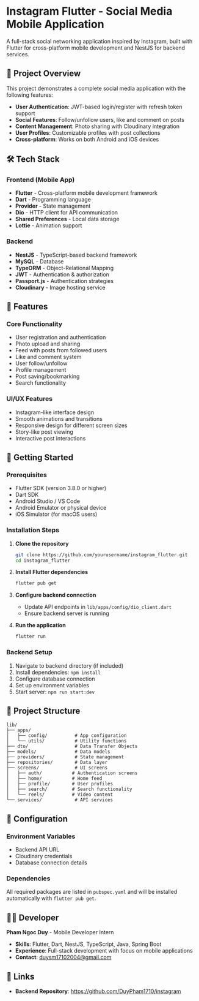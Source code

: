 # Instagram Flutter - Social Media Mobile Application

A full-stack social networking application inspired by Instagram, built with Flutter for cross-platform mobile development and NestJS for backend services.

## 🚀 Project Overview

This project demonstrates a complete social media application with the following features:
- **User Authentication**: JWT-based login/register with refresh token support
- **Social Features**: Follow/unfollow users, like and comment on posts
- **Content Management**: Photo sharing with Cloudinary integration
- **User Profiles**: Customizable profiles with post collections
- **Cross-platform**: Works on both Android and iOS devices

## 🛠️ Tech Stack

### Frontend (Mobile App)
- **Flutter** - Cross-platform mobile development framework
- **Dart** - Programming language
- **Provider** - State management
- **Dio** - HTTP client for API communication
- **Shared Preferences** - Local data storage
- **Lottie** - Animation support

### Backend
- **NestJS** - TypeScript-based backend framework
- **MySQL** - Database
- **TypeORM** - Object-Relational Mapping
- **JWT** - Authentication & authorization
- **Passport.js** - Authentication strategies
- **Cloudinary** - Image hosting service

## 📱 Features

### Core Functionality
- User registration and authentication
- Photo upload and sharing
- Feed with posts from followed users
- Like and comment system
- User follow/unfollow
- Profile management
- Post saving/bookmarking
- Search functionality

### UI/UX Features
- Instagram-like interface design
- Smooth animations and transitions
- Responsive design for different screen sizes
- Story-like post viewing
- Interactive post interactions

## 🚀 Getting Started

### Prerequisites
- Flutter SDK (version 3.8.0 or higher)
- Dart SDK
- Android Studio / VS Code
- Android Emulator or physical device
- iOS Simulator (for macOS users)

### Installation Steps

1. **Clone the repository**
   ```bash
   git clone https://github.com/yourusername/instagram_flutter.git
   cd instagram_flutter
   ```

2. **Install Flutter dependencies**
   ```bash
   flutter pub get
   ```

3. **Configure backend connection**
   - Update API endpoints in `lib/apps/config/dio_client.dart`
   - Ensure backend server is running

4. **Run the application**
   ```bash
   flutter run
   ```

### Backend Setup
1. Navigate to backend directory (if included)
2. Install dependencies: `npm install`
3. Configure database connection
4. Set up environment variables
5. Start server: `npm run start:dev`

## 📁 Project Structure

```
lib/
├── apps/
│   ├── config/          # App configuration
│   └── utils/           # Utility functions
├── dto/                 # Data Transfer Objects
├── models/              # Data models
├── providers/           # State management
├── repositories/        # Data layer
├── screens/             # UI screens
│   ├── auth/           # Authentication screens
│   ├── home/           # Home feed
│   ├── profile/        # User profiles
│   ├── search/         # Search functionality
│   └── reels/          # Video content
└── services/            # API services
```

## 🔧 Configuration

### Environment Variables
- Backend API URL
- Cloudinary credentials
- Database connection details

### Dependencies
All required packages are listed in `pubspec.yaml` and will be installed automatically with `flutter pub get`.


## 👨‍💻 Developer

**Pham Ngoc Duy** - Mobile Developer Intern
- **Skills**: Flutter, Dart, NestJS, TypeScript, Java, Spring Boot
- **Experience**: Full-stack development with focus on mobile applications
- **Contact**: duysm17102004@gmail.com

## 🔗 Links

- **Backend Repository**: https://github.com/DuyPham1710/instagram